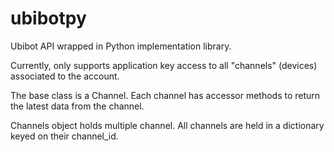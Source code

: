 # ubibotpy
Ubibot API wrapped in Python implementation library.

Currently, only supports application key access to all "channels" (devices) associated to the account.

The base class is a Channel. Each channel has accessor methods to return the latest data from the channel.

Channels object holds multiple channel. All channels are held in a dictionary keyed on their channel_id.
